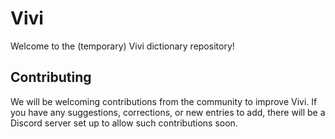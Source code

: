 # Vivi

Welcome to the (temporary) Vivi dictionary repository!

## Contributing

We will be welcoming contributions from the community to improve Vivi. If you have any suggestions, corrections, or new entries to add, there will be a Discord server set up to allow such contributions soon.